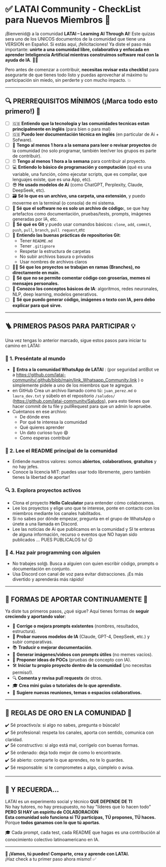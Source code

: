 # ✅ LATAI Community - CheckList para Nuevos Miembros 🚀

¡Bienvenid@ a la comunidad **LATAI – Learning AI Through AI**!  Este quizas sera uno de los UNICOS documentos de la comunidad que tiene una VERSION en Español. 
Si estás aquí, ¡felicitaciones! Ya diste el paso más importante: **unirte a una comunidad libre, colaborativa y enfocada en aprender Inteligencia Artificial mientras construimos software real con la ayuda de IA**. 🧠🤖

Pero antes de comenzar a contribuir, **necesitas revisar esta checklist** para asegurarte de que tienes todo listo y puedas aprovechar al máximo tu participación sin miedo, sin perderte y con mucho impacto. 💥

---

## 🔍 PRERREQUISITOS MÍNIMOS (¡Marca todo esto primero!) 🧩

- [ ] 🇬🇧 **Entiendo que la tecnologia y las comunidades tecnicas estan principalmente en inglés** (para bien o para mal)
- [ ] 🇬🇧 **Puedo leer documentación técnica en inglés** (en particular de Ai + Sofware).
- [ ] 📖 **Tengo al menos 1 hora a la semana para leer o revisar proyectos** de la comunidad (no solo programar, también leer/ver los grupos es parte de contribuir).
- [ ] ⏰ **Tengo al menos 1 hora a la semana** para contribuir al proyecto.
- [ ] 💻 **Entiendo lo básico de programación y computación** (qué es una variable, una función, cómo ejecutar scripts, que es compilar, que lenguajes existe, que es una App, etc).
- [ ] 😎 **He usado modelos de Ai** (como ChatGPT, Perplexity, Claude, DeepSeek, etc).
- [ ] 🗃️ **Sé lo que es un archivo, una carpeta, una extensión**, y puedo moverme en la terminal (o consola) de mi sistema.
- [ ] 🧠 **Sé que el software no es solo un archivo de código:**, se que hay artefactos como documentación, pruebas/tests, prompts, imágenes generadas por IA, etc.
- [ ] 🐙 **Sé qué es Git** y puedo usar comandos básicos: `clone`, `add`, `commit`, `push`, `pull`, `branch`, `pull request`,etc
- [ ] 🔧 **Entiendo las buenas prácticas de repositorios Git**:
  - Tener `README.md`
  - Tener `.gitignore`
  - Respetar la estructura de carpetas
  - No subir archivos basura o privados
  - Usar nombres de archivos claros
- [ ] 🧑‍💻 **Sé que los proyectos se trabajan en ramas (Branches), no directamente en main.**
- [ ] 🤬 **Sé que no se permite comentar código con groserías, memes ni mensajes personales.**
- [ ] 🧬 **Conozco los conceptos básicos de IA**: algoritmos, redes neuronales, NLP, deep learning, modelos generativos.
- [ ] 🧪 **Sé que puedo generar código, imágenes o texto con IA, pero debo explicar para qué sirve.**

---

## 🪜 PRIMEROS PASOS PARA PARTICIPAR 💡

Una vez tengas lo anterior marcado, sigue estos pasos para iniciar tu camino en LATAI:

### 👋 1. Preséntate al mundo
- 📱 **Entra a la comunidad WhatsApp de LATAI** : (por seguridad antiBot ve a https://github.com/latai-community/.github/blob/main/link_Whatsapp_Community.link ) o simplemente pidele a uno de los miembros que te agregue.
- en GitHub Crea un archivo llamado como tú: `juan_perez.md` o `laura_dev.txt` y súbelo en el repositorio `/saludos/` (https://github.com/latai-community/Saludos), para esto tienes que hacer commit de tu file y pullRequest para que un admin lo apruebe.
- Cuéntanos en ese archivo:
  - De dónde eres
  - Por qué te interesa la comunidad
  - Qué quieres aprender
  - Un dato curioso tuyo 😄
  - Como esperas contribuir

### 📖 2. Lee el README principal de la comunidad
- Entiende nuestros valores: somos **abiertos**, **colaborativos**, **gratuitos** y no hay jefes.
- Conoce la licencia MIT: puedes usar todo libremente, ¡pero también tienes la libertad de aportar!

### 🔍 3. Explora proyectos activos
- Clona el proyecto **Hello Calculator** para entender cómo colaboramos.
- Lee los proyectos y elige uno que te interese, ponte en contacto con los miembros mediante los canales habilitados.
- Si no sabes por dónde empezar, pregunta en el grupo de WhatsApp o únete a una llamada en Discord.
- Lee las noticias de Ai que publicamos en la comunidad y SI te enteras de alguna información, recurso o eventos que NO hayan sido publicados ... PUES PUBLICALOS tu! 😉

### 🤝 4. Haz pair programming con alguien
- No trabajes sol@. Busca a alguien con quien escribir código, prompts o documentación en conjunto.
- Usa Discord con canal de voz para evitar distracciones. ¡Es más divertido y aprenderás más rápido!

---

## 🔁 FORMAS DE APORTAR CONTINUAMENTE 🧰

Ya diste tus primeros pasos, ¿qué sigue? Aquí tienes formas de **seguir creciendo y aportando valor**:

- 🧠 **Corrige o mejora prompts existentes** (nombres, resultados, estructura).
- 🧪 **Probar nuevos modelos de IA** (Claude, GPT-4, DeepSeek, etc.) y subir comparativas.
- 📚 **Traducir o mejorar documentación**.
- 🎨 **Generar imágenes/videos con prompts útiles** (no memes vacíos).
- 🧾 **Proponer ideas de POCs** (pruebas de concepto con IA).
- 🛠️ **Iniciar tu propio proyecto dentro de la comunidad** (¡no necesitas permiso!).
- 🔍 **Comenta y revisa pull requests** de otros.
- 🎓 **Crea mini guías o tutoriales de lo que aprendiste.**
- 📢 **Sugiere nuevas reuniones, temas o espacios colaborativos.**

---

## 🧭 REGLAS DE ORO EN LA COMUNIDAD 🌟

✔️ Sé proactivo/a: si algo no sabes, ¡pregunta o búscalo!  
✔️ Sé profesional: respeta los canales, aporta con sentido, comunica con claridad.  
✔️ Sé constructivo: si algo está mal, corrígelo con buenas formas.  
✔️ Sé ordenado: deja todo mejor de como lo encontraste.  
✔️ Sé abierto: comparte lo que aprendes, no te lo guardes.  
✔️ Sé responsable: si te comprometes a algo, cúmplelo o avisa.

---

## 🧠 Y RECUERDA...

LATAI es un experimento social y técnico **QUE DEPENDE DE TI**  
No hay tutores, no hay presupuesto, no hay "líderes que lo hacen todo" **PERO SI HAY un espiritu de COLABORACION**  
**Esta comunidad solo funciona si TÚ participas, TÚ propones, TÚ haces.**  
Porque **todos ganamos con lo que tú aportas**.

🎓 Cada prompt, cada test, cada README que hagas es una contribución al conocimiento colectivo latinoamericano en IA.

---

**🚀 ¡Vamos, tú puedes! Comparte, crea y aprende con LATAI.**  
¡Haz check a tu primer paso ahora mismo! ✅
